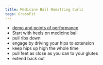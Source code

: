 ```yaml
---
title: Medicine Ball Hamstring Curls
tags: CrossFit
---
```


- [demo and points of performance](https://www.youtube.com/watch?app=desktop&v=R_INXCfwVLY&ab_channel=InvictusFitness)
- Start with heels on medicine ball
- pull ribs down
- engage by driving your hips to extension
- keep hips up high the whole time
- pull feet as close as you can to your glutes
- extend back out